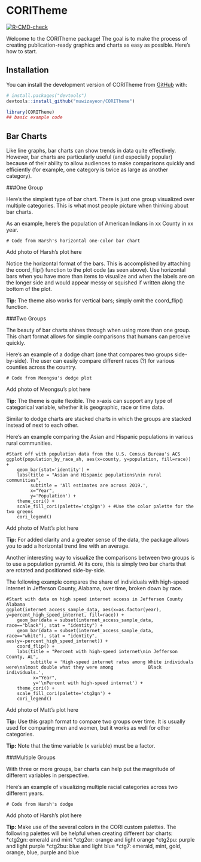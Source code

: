 
<!-- README.md is generated from README.Rmd. Please edit that file -->

# CORITheme

<!-- badges: start -->

[![R-CMD-check](https://github.com/muwizayeon/CORITheme/actions/workflows/R-CMD-check.yaml/badge.svg)](https://github.com/muwizayeon/CORITheme/actions/workflows/R-CMD-check.yaml)
<!-- badges: end -->


Welcome to the CORITheme package! The goal is to make the process of
creating publication-ready graphics and charts as easy as possible.
Here’s how to start.


## Installation

You can install the development version of CORITheme from
[GitHub](https://github.com/) with:

``` r
# install.packages("devtools")
devtools::install_github("muwizayeon/CORITheme")
```

``` r
library(CORITheme)
## basic example code
```

## Bar Charts

Like line graphs, bar charts can show trends in data quite effectively.
However, bar charts are particularly useful (and especially popular)
because of their ability to allow audiences to make comparisons quickly
and efficiently (for example, one category is twice as large as another
category).

###One Group

Here’s the simplest type of bar chart. There is just one group
visualized over multiple categories. This is what most people picture
when thinking about bar charts.

As an example, here’s the population of American Indians in xx County in
xx year.

    # Code from Harsh's horizontal one-color bar chart

Add photo of Harsh’s plot here

Notice the horizontal format of the bars. This is accomplished by
attaching the coord_flip() function to the plot code (as seen above).
Use horizontal bars when you have more than items to visualize and when
the labels are on the longer side and would appear messy or squished if
written along the bottom of the plot.

**Tip:** The theme also works for vertical bars; simply omit the
coord_flip() function.

###Two Groups

The beauty of bar charts shines through when using more than one group.
This chart format allows for simple comparisons that humans can perceive
quickly.

Here’s an example of a dodge chart (one that compares two groups
side-by-side). The user can easily compare different races (?) for
various counties across the country.

    # Code from Meongsu's dodge plot

Add photo of Meongsu’s plot here

**Tip:** The theme is quite flexible. The x-axis can support any type of
categorical variable, whether it is geographic, race or time data.

Similar to dodge charts are stacked charts in which the groups are
stacked instead of next to each other.

Here’s an example comparing the Asian and Hispanic populations in
various rural communities.

    #Start off with population data from the U.S. Census Bureau's ACS
    ggplot(population_by_race_ah, aes(x=county, y=population, fill=race)) + 
        geom_bar(stat='identity') +
        labs(title = "Asian and Hispanic populations\nin rural communities",
             subtitle = 'All estimates are across 2019.',
             x="Year", 
             y='Population') + 
        theme_cori() + 
        scale_fill_cori(palette='ctg2gn') + #Use the color palette for the two greens
        cori_legend()

Add photo of Matt’s plot here

**Tip:** For added clarity and a greater sense of the data, the package
allows you to add a horizontal trend line with an average.

Another interesting way to visualize the comparisons between two groups
is to use a population pyramid. At its core, this is simply two bar
charts that are rotated and positioned side-by-side.

The following example compares the share of individuals with high-speed
internet in Jefferson County, Alabama, over time, broken down by race.

    #Start with data on high speed internet access in Jefferson County Alabama
    ggplot(internet_access_sample_data, aes(x=as.factor(year), y=percent_high_speed_internet, fill=race)) + 
        geom_bar(data = subset(internet_access_sample_data, race=="black"), stat = "identity") +
        geom_bar(data = subset(internet_access_sample_data, race=="white"), stat = "identity",                               aes(y=-percent_high_speed_internet)) + 
        coord_flip() +
        labs(title = "Percent with high-speed internet\nin Jefferson County, AL",
             subtitle = 'High-speed internet rates among White individuals were\nalmost double what they were among             Black individuals.',
              x="Year", 
              y='\nPercent with high-speed internet') +
        theme_cori() + 
        scale_fill_cori(palette='ctg2gn') + 
        cori_legend()

Add photo of Matt’s plot here

**Tip:** Use this graph format to compare two groups over time. It is
usually used for comparing men and women, but it works as well for other
categories.

**Tip:** Note that the time variable (x variable) must be a factor.

###Multiple Groups

With three or more groups, bar charts can help put the magnitude of
different variables in perspective.

Here’s an example of visualizing multiple racial categories across two
different years.

    # Code from Harsh's dodge 

Add photo of Harsh’s plot here

**Tip:** Make use of the several colors in the CORI custom palettes. The
following palettes will be helpful when creating different bar charts:
*ctg2gn: emerald and mint *ctg2or: orange and light orange *ctg2pu:
purple and light purple *ctg2bu: blue and light blue \*ctg7: emerald,
mint, gold, orange, blue, purple and blue
